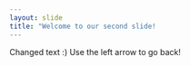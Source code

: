 ```yaml
---
layout: slide
title: "Welcome to our second slide!
---
```

Changed text :)
Use the left arrow to go back!
